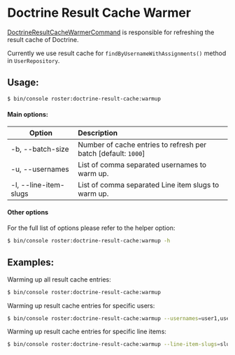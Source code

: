 # Doctrine Result Cache Warmer

[DoctrineResultCacheWarmerCommand](../../src/Command/Cache/DoctrineResultCacheWarmerCommand.php) is responsible for refreshing the result cache of Doctrine.

Currently we use result cache for `findByUsernameWithAssignments()` method in `UserRepository`.

## Usage:
```bash
$ bin/console roster:doctrine-result-cache:warmup
```
#### Main options:

| Option | Description |
| ------------- |:-------------|
| -b, --batch-size | Number of cache entries to refresh per batch [default: `1000`] |
| -u, --usernames | List of comma separated usernames to warm up. |
| -l, --line-item-slugs | List of comma separated Line item slugs to warm up. |

#### Other options

For the full list of options please refer to the helper option:
```bash
$ bin/console roster:doctrine-result-cache:warmup -h
```

## Examples:

Warming up all result cache entries:

```bash
$ bin/console roster:doctrine-result-cache:warmup
```

Warming up result cache entries for specific users:
```bash
$ bin/console roster:doctrine-result-cache:warmup --usernames=user1,user2,user3,user4
```

Warming up result cache entries for specific line items:
```bash
$ bin/console roster:doctrine-result-cache:warmup --line-item-slugs=slug1,slug2,slug3
```
